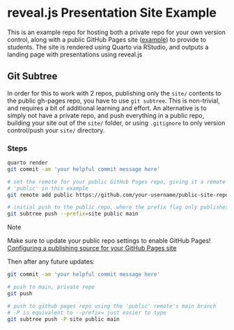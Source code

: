 # reveal.js Presentation Site Example

This is an example repo for hosting both a private repo for your own version 
control, along with a public GitHub Pages site 
([example](https://github.com/umich-biostatistics/revealjs-course-site_gh-pages)) 
to provide to students. The site is rendered using Quarto via RStudio, 
and outputs a landing page with presentations using reveal.js

## Git Subtree

In order for this to work with 2 repos, publishing only the `site/` contents to 
the public gh-pages repo, you have to use `git subtree`. This is non-trivial, 
and requires a bit of additional learning and effort. An alternative is to 
simply not have a private repo, and push everything in a public repo, building 
your site out of the `site/` folder, or using `.gitignore` to only version 
control/push your `site/` directory.

### Steps

``` bash
quarto render
git commit -am 'your helpful commit message here'

# set the remote for your public GitHub Pages repo, giving it a remote name of
# 'public' in this example
git remote add public https://github.com/your-username/public-site-repo.git

# initial push to the public repo, where the prefix flag only publishes items in the site folder
git subtree push --prefix=site public main
```

> [!NOTE] 
> Make sure to update your public repo settings to enable GitHub Pages! 
> [Configuring a publishing source for your GitHub Pages site](https://docs.github.com/en/pages/getting-started-with-github-pages/configuring-a-publishing-source-for-your-github-pages-site)

Then after any future updates:

``` bash
git commit -am 'your helpful commit message here'

# push to main, private repo
git push

# push to github pages repo using the 'public' remote's main branch
# -P is equivalent to --prefix= just easier to type
git subtree push -P site public main
```
